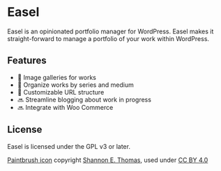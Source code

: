 # Easel

Easel is an opinionated portfolio manager for WordPress. Easel makes it straight-forward to manage a portfolio of your work within WordPress.

## Features

* 💯 Image galleries for works
* 💯 Organize works by series and medium
* 💯 Customizable URL structure
* 🔜 Streamline blogging about work in progress
* 🔜 Integrate with Woo Commerce

## License

Easel is licensed under the GPL v3 or later.

[Paintbrush icon](https://www.toicon.com/icons/avocado_paint) copyright [Shannon E. Thomas](https://www.toicon.com/authors/shannon), used under [CC BY 4.0](http://creativecommons.org/licenses/by/4.0/)
